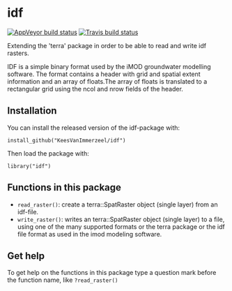 # idf

<!-- badges: start -->
[![AppVeyor build status](https://ci.appveyor.com/api/projects/status/github/KeesVanImmerzeel/idf?branch=master&svg=true)](https://ci.appveyor.com/project/KeesVanImmerzeel/idf)
[![Travis build status](https://travis-ci.com/KeesVanImmerzeel/idf.svg?branch=master)](https://travis-ci.com/KeesVanImmerzeel/idf)
<!-- badges: end -->

Extending the 'terra' package in order to be able to read and write idf rasters.

IDF is a simple binary format used by the iMOD groundwater modelling software.
The format contains a header with grid and spatial extent information and
an array of floats.The array of floats is translated to a rectangular grid using
the ncol and nrow fields of the header.

## Installation

You can install the released version of the idf-package with:

`install_github("KeesVanImmerzeel/idf")`

Then load the package with:

`library("idf")` 

## Functions in this package
- `read_raster()`: create a terra::SpatRaster object (single layer) from an idf-file.
- `write_raster()`: writes an terra::SpatRaster object (single layer) to a file, using one of the many supported formats or the terra package 
  or the idf file format as used in the imod modeling software.

## Get help

To get help on the functions in this package type a question mark before the function name, like `?read_raster()`


